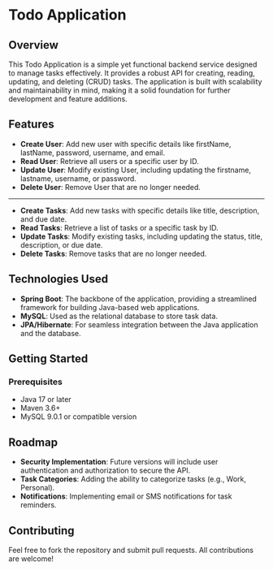 # Todo Application

## Overview

This Todo Application is a simple yet functional backend service designed to manage tasks effectively. It provides a robust API for creating, reading, updating, and deleting (CRUD) tasks. The application is built with scalability and maintainability in mind, making it a solid foundation for further development and feature additions.

## Features
- **Create User**: Add new user with specific details like firstName, lastName, password, username, and email. 
- **Read User**: Retrieve all users or a specific user by ID.
- **Update User**: Modify existing User, including updating the firstname, lastname, username, or password.
- **Delete User**: Remove User that are no longer needed.
------------------------------------------------------------------------------------------------------------
- **Create Tasks**: Add new tasks with specific details like title, description, and due date.
- **Read Tasks**: Retrieve a list of tasks or a specific task by ID.
- **Update Tasks**: Modify existing tasks, including updating the status, title, description, or due date.
- **Delete Tasks**: Remove tasks that are no longer needed.

## Technologies Used

- **Spring Boot**: The backbone of the application, providing a streamlined framework for building Java-based web applications.
- **MySQL**: Used as the relational database to store task data.
- **JPA/Hibernate**: For seamless integration between the Java application and the database.

## Getting Started

### Prerequisites

- Java 17 or later
- Maven 3.6+
- MySQL 9.0.1 or compatible version 




## Roadmap

- **Security Implementation**: Future versions will include user authentication and authorization to secure the API.
- **Task Categories**: Adding the ability to categorize tasks (e.g., Work, Personal).
- **Notifications**: Implementing email or SMS notifications for task reminders.

## Contributing

Feel free to fork the repository and submit pull requests. All contributions are welcome!


